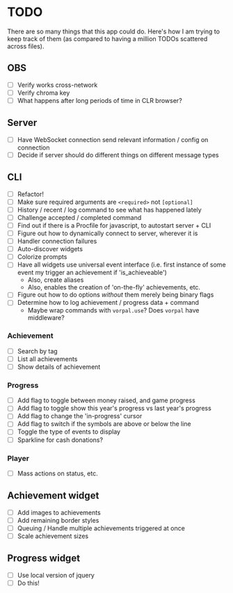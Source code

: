 # TODO
There are so many things that this app could do. Here's how I am trying to keep
track of them (as compared to having a million TODOs scattered across files).

## OBS
- [ ] Verify works cross-network
- [ ] Verify chroma key
- [ ] What happens after long periods of time in CLR browser?

## Server
- [ ] Have WebSocket connection send relevant information / config on connection
- [ ] Decide if server should do different things on different message types

## CLI
- [ ] Refactor!
- [ ] Make sure required arguments are `<required>` not `[optional]`
- [ ] History / recent / log command to see what has happened lately
- [ ] Challenge accepted / completed command
- [ ] Find out if there is a Procfile for javascript, to autostart server + CLI
- [ ] Figure out how to dynamically connect to server, wherever it is
- [ ] Handler connection failures
- [ ] Auto-discover widgets
- [ ] Colorize prompts
- [ ] Have all widgets use universal event interface (i.e. first instance of some event my trigger an achievement if 'is_achieveable')
  - Also, create aliases
  - Also, enables the creation of 'on-the-fly' achievements, etc.
- [ ] Figure out how to do options *without* them merely being binary flags
- [ ] Determine how to log achievement / progress data + command
  - Maybe wrap commands with `vorpal.use`? Does `vorpal` have middleware?

### Achievement
- [ ] Search by tag
- [ ] List all achievements
- [ ] Show details of achievement

### Progress
- [ ] Add flag to toggle between money raised, and game progress
- [ ] Add flag to toggle show this year's progress vs last year's progress
- [ ] Add flag to change the 'in-progress' cursor
- [ ] Add flag to switch if the symbols are above or below the line
- [ ] Toggle the type of events to display
- [ ] Sparkline for cash donations?

### Player
- [ ] Mass actions on status, etc.

## Achievement widget
- [ ] Add images to achievements
- [ ] Add remaining border styles
- [ ] Queuing / Handle multiple achievements triggered at once
- [ ] Scale achievement sizes

## Progress widget
- [ ] Use local version of jquery
- [ ] Do this!
